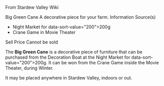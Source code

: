 From Stardew Valley Wiki

Big Green Cane A decorative piece for your farm. Information Source(s)

- Night Market for data-sort-value="200"&gt;200g
- Crane Game in Movie Theater

Sell Price Cannot be sold

The **Big Green Cane** is a decorative piece of furniture that can be purchased from the Decoration Boat at the Night Market for data-sort-value="200"&gt;200g. It can be won from the Crane Game inside the Movie Theater, during Winter.

It may be placed anywhere in Stardew Valley, indoors or out.